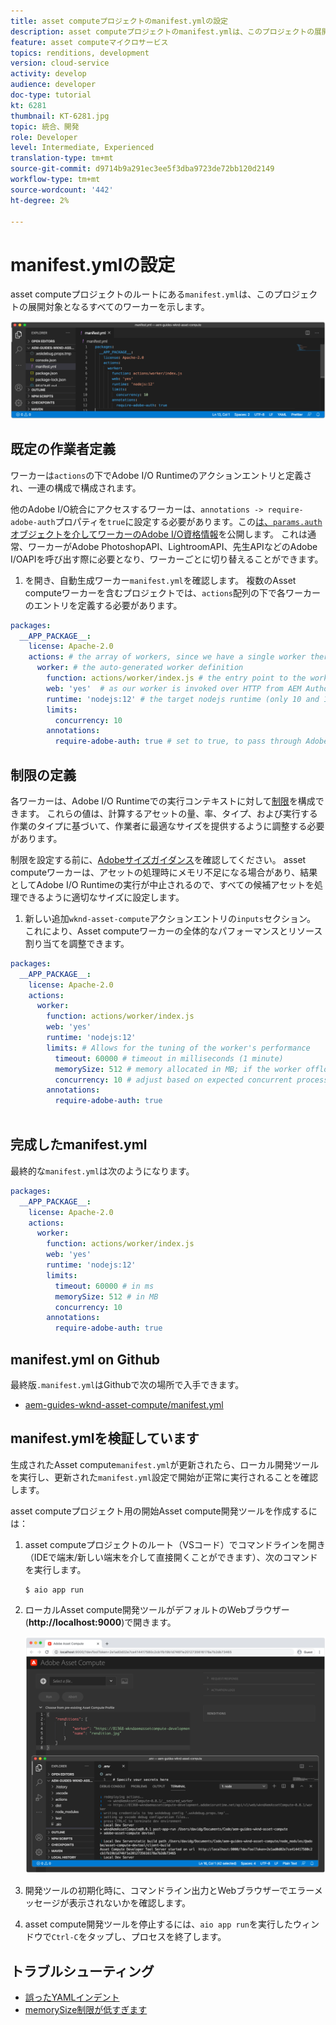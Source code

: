 ```yaml
---
title: asset computeプロジェクトのmanifest.ymlの設定
description: asset computeプロジェクトのmanifest.ymlは、このプロジェクトの展開対象となるすべてのワーカーを説明します。
feature: asset computeマイクロサービス
topics: renditions, development
version: cloud-service
activity: develop
audience: developer
doc-type: tutorial
kt: 6281
thumbnail: KT-6281.jpg
topic: 統合、開発
role: Developer
level: Intermediate, Experienced
translation-type: tm+mt
source-git-commit: d9714b9a291ec3ee5f3dba9723de72bb120d2149
workflow-type: tm+mt
source-wordcount: '442'
ht-degree: 2%

---
```



# manifest.ymlの設定

asset computeプロジェクトのルートにある`manifest.yml`は、このプロジェクトの展開対象となるすべてのワーカーを示します。

![manifest.yml](./assets/manifest/manifest.png)

## 既定の作業者定義

ワーカーは`actions`の下でAdobe I/O Runtimeのアクションエントリと定義され、一連の構成で構成されます。

他のAdobe I/O統合にアクセスするワーカーは、`annotations -> require-adobe-auth`プロパティを`true`に設定する必要があります。この[は、`params.auth`オブジェクトを介してワーカーのAdobe I/O資格情報](https://docs.adobe.com/content/help/en/asset-compute/using/extend/develop-custom-application.html#access-adobe-apis)を公開します。 これは通常、ワーカーがAdobe PhotoshopAPI、LightroomAPI、先生APIなどのAdobe I/OAPIを呼び出す際に必要となり、ワーカーごとに切り替えることができます。

1. を開き、自動生成ワーカー`manifest.yml`を確認します。 複数のAsset computeワーカーを含むプロジェクトでは、`actions`配列の下で各ワーカーのエントリを定義する必要があります。

```yml
packages:
  __APP_PACKAGE__:
    license: Apache-2.0
    actions: # the array of workers, since we have a single worker there is only one entry beneath actions
      worker: # the auto-generated worker definition
        function: actions/worker/index.js # the entry point to the worker 
        web: 'yes'  # as our worker is invoked over HTTP from AEM Author service
        runtime: 'nodejs:12' # the target nodejs runtime (only 10 and 12 are supported)
        limits:
          concurrency: 10
        annotations:
          require-adobe-auth: true # set to true, to pass through Adobe I/O access token/client id via params.auth in the worker, typically required when the worker calls out to Adobe I/O APIs such as the Adobe Photoshop, Lightroom or Sensei APIs.
```

## 制限の定義

各ワーカーは、Adobe I/O Runtimeでの実行コンテキストに対して[制限](https://www.adobe.io/apis/experienceplatform/runtime/docs.html#!adobedocs/adobeio-runtime/master/guides/system_settings.md)を構成できます。 これらの値は、計算するアセットの量、率、タイプ、および実行する作業のタイプに基づいて、作業者に最適なサイズを提供するように調整する必要があります。

制限を設定する前に、[Adobeサイズガイダンス](https://docs.adobe.com/content/help/en/asset-compute/using/extend/develop-custom-application.html#sizing-workers)を確認してください。 asset computeワーカーは、アセットの処理時にメモリ不足になる場合があり、結果としてAdobe I/O Runtimeの実行が中止されるので、すべての候補アセットを処理できるように適切なサイズに設定します。

1. 新しい追加`wknd-asset-compute`アクションエントリの`inputs`セクション。 これにより、Asset computeワーカーの全体的なパフォーマンスとリソース割り当てを調整できます。

```yml
packages:
  __APP_PACKAGE__:
    license: Apache-2.0
    actions: 
      worker:
        function: actions/worker/index.js 
        web: 'yes' 
        runtime: 'nodejs:12'
        limits: # Allows for the tuning of the worker's performance
          timeout: 60000 # timeout in milliseconds (1 minute)
          memorySize: 512 # memory allocated in MB; if the worker offloads heavy computational work to other Web services this number can be reduced
          concurrency: 10 # adjust based on expected concurrent processing and timeout 
        annotations:
          require-adobe-auth: true
           
```

## 完成したmanifest.yml

最終的な`manifest.yml`は次のようになります。

```yml
packages:
  __APP_PACKAGE__:
    license: Apache-2.0
    actions: 
      worker:
        function: actions/worker/index.js 
        web: 'yes' 
        runtime: 'nodejs:12'
        limits:
          timeout: 60000 # in ms
          memorySize: 512 # in MB
          concurrency: 10 
        annotations:
          require-adobe-auth: true
```

## manifest.yml on Github

最終版`.manifest.yml`はGithubで次の場所で入手できます。

+ [aem-guides-wknd-asset-compute/manifest.yml](https://github.com/adobe/aem-guides-wknd-asset-compute/blob/master/manifest.yml)


## manifest.ymlを検証しています

生成されたAsset compute`manifest.yml`が更新されたら、ローカル開発ツールを実行し、更新された`manifest.yml`設定で開始が正常に実行されることを確認します。

asset computeプロジェクト用の開始Asset compute開発ツールを作成するには：

1. asset computeプロジェクトのルート（VSコード）でコマンドラインを開き（IDEで端末/新しい端末を介して直接開くことができます）、次のコマンドを実行します。

   ```
   $ aio app run
   ```

1. ローカルAsset compute開発ツールがデフォルトのWebブラウザー(__http://localhost:9000__)で開きます。

   ![aioアプリの実行](assets/environment-variables/aio-app-run.png)

1. 開発ツールの初期化時に、コマンドライン出力とWebブラウザーでエラーメッセージが表示されないかを確認します。
1. asset compute開発ツールを停止するには、`aio app run`を実行したウィンドウで`Ctrl-C`をタップし、プロセスを終了します。

## トラブルシューティング

+ [誤ったYAMLインデント](../troubleshooting.md#incorrect-yaml-indentation)
+ [memorySize制限が低すぎます](../troubleshooting.md#memorysize-limit-is-set-too-low)
